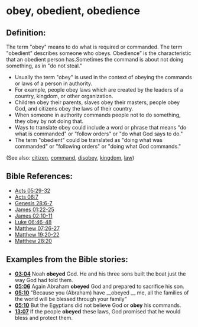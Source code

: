 # obey, obedient, obedience #

## Definition: ##

The term "obey" means to do what is required or commanded. The term "obedient" describes someone who obeys. Obedience” is the characteristic that an obedient person has.Sometimes the command is about not doing something, as in "do not steal."

* Usually the term "obey" is used in the context of obeying the commands or laws of a person in authority.
* For example, people obey laws which are created by the leaders of a country, kingdom, or other organization.
* Children obey their parents, slaves obey their masters, people obey God, and citizens obey the laws of their country.
* When someone in authority commands people not to do something, they obey by not doing that.
* Ways to translate obey could include a word or phrase that means "do what is commanded" or "follow orders" or "do what God says to do."
* The term "obedient" could be translated as "doing what was commanded" or "following orders" or "doing what God commands."

(See also: [citizen](../other/citizen.md), [command](../other/command.md), [disobey](../other/disobey.md), [kingdom](../other/kingdom.md), [law](../other/law.md))

## Bible References: ##

* [Acts 05:29-32](en/tn/act/help/05/29)
* [Acts 06:7](en/tn/act/help/06/07)
* [Genesis 28:6-7](en/tn/gen/help/28/06)
* [James 01:22-25](en/tn/jas/help/01/22)
* [James 02:10-11](en/tn/jas/help/02/10)
* [Luke 06:46-48](en/tn/luk/help/06/46)
* [Matthew 07:26-27](en/tn/mat/help/07/26)
* [Matthew 19:20-22](en/tn/mat/help/19/20)
* [Matthew 28:20](en/tn/mat/help/28/20)

## Examples from the Bible stories: ##

* __[03:04](en/tn/obs/help/03/04)__ Noah __obeyed__  God. He and his three sons built the boat just the way God had told them.
* __[05:06](en/tn/obs/help/05/06)__ Again Abraham __obeyed__  God and prepared to sacrifice his son.
* __[05:10](en/tn/obs/help/05/10)__ "Because you (Abraham) have __obeyed __  me, all the families of the world will be blessed through your family"
* __[05:10](en/tn/obs/help/05/10)__ But the Egyptians did not believe God or __obey__  his commands.
* __[13:07](en/tn/obs/help/13/07)__ If the people __obeyed__  these laws, God promised that he would bless and protect them.
